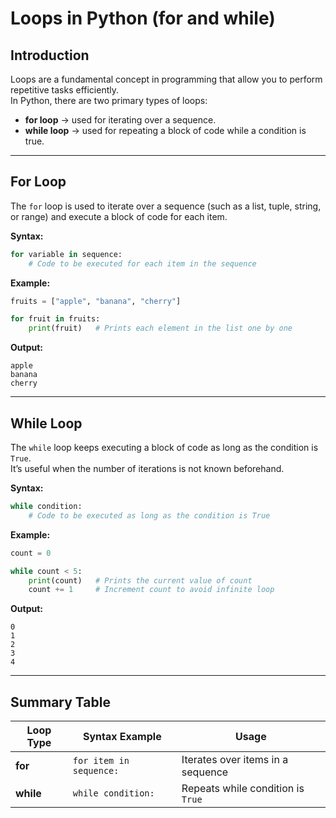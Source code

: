 # Loops in Python (for and while)

## Introduction

Loops are a fundamental concept in programming that allow you to perform repetitive tasks efficiently.  
In Python, there are two primary types of loops:
- **for loop** → used for iterating over a sequence.  
- **while loop** → used for repeating a block of code while a condition is true.

---

## For Loop

The `for` loop is used to iterate over a sequence (such as a list, tuple, string, or range) and execute a block of code for each item.

**Syntax:**

```python
for variable in sequence:
    # Code to be executed for each item in the sequence
```

**Example:**

```python
fruits = ["apple", "banana", "cherry"]

for fruit in fruits:
    print(fruit)   # Prints each element in the list one by one
```

**Output:**

```
apple
banana
cherry
```

---

## While Loop

The `while` loop keeps executing a block of code as long as the condition is `True`.  
It’s useful when the number of iterations is not known beforehand.

**Syntax:**

```python
while condition:
    # Code to be executed as long as the condition is True
```

**Example:**

```python
count = 0

while count < 5:
    print(count)   # Prints the current value of count
    count += 1     # Increment count to avoid infinite loop
```

**Output:**

```
0
1
2
3
4
```

---

## Summary Table

| Loop Type   | Syntax Example                      | Usage                                |
|-------------|-------------------------------------|--------------------------------------|
| **for**     | `for item in sequence:`             | Iterates over items in a sequence    |
| **while**   | `while condition:`                  | Repeats while condition is `True`    |